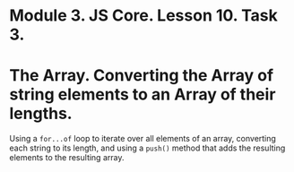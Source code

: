 # Module 3. JS Core. Lesson 10. Task 3.

# The Array. Converting the Array of string elements to an Array of their lengths.

Using a `for...of` loop to iterate over all elements of an array, converting each string to its length, and using a `push()` method that adds the resulting elements to the resulting array.
